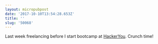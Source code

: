 ```yaml
---
layout: micropubpost
date: '2017-10-10T13:54:28.653Z'
title: ''
slug: '50068'
---
```

Last week freelancing before I start bootcamp at [HackerYou](http://hackeryou.com). Crunch time!
